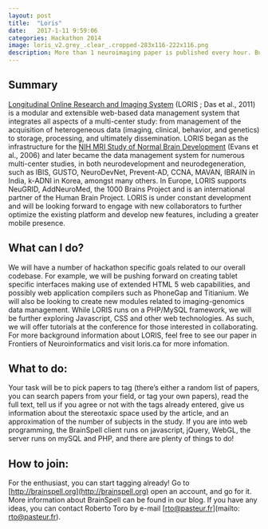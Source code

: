 ```yaml
---
layout: post
title:  "Loris"
date:   2017-1-11 9:59:06
categories: Hackathon 2014
image: loris_v2.grey_.clear_.cropped-283x116-222x116.png
description: More than 1 neuroimaging paper is published every hour. But we can keep up with the literature if we do it all together!
---
```

## Summary
[Longitudinal Online Research and Imaging System](http://journal.frontiersin.org/Journal/10.3389/fninf.2011.00037/abstract) (LORIS ; Das et al., 2011) is a modular and extensible web-based data management system that integrates all aspects of a multi-center study: from management of  the acquisition of heterogeneous data (imaging, clinical, behavior, and genetics) to storage, processing, and ultimately dissemination. LORIS began as the infrastructure for the [NIH MRI Study of Normal Brain Development](http://www.ncbi.nlm.nih.gov/pubmed/16376577) (Evans et al., 2006)  and later became the data management system for numerous multi-center studies, in both neurodevelopment and neurodegeneration, such as IBIS, GUSTO, NeuroDevNet, Prevent-AD, CCNA, MAVAN, IBRAIN in India, k-ADNI in Korea, amongst many others. In Europe, LORIS supports NeuGRID, AddNeuroMed, the 1000 Brains Project and is an international partner of the Human Brain Project.
LORIS is under constant development and will be looking forward to engage with new collaborators to further optimize the existing platform and develop new features, including a greater mobile presence.

## What can I do?
We will have a number of hackathon specific goals related to our overall codebase. For example, we will be pushing forward on creating tablet specific interfaces making use of extended HTML 5 web capabilities, and possibly web application compilers such as PhoneGap and Titianium. We will also be looking to create new modules related to imaging-genomics data management. While LORIS runs on a PHP/MySQL framework, we will be further exploring Javascript, CSS and other web technologies. As such, we will offer tutorials at the conference for those interested in collaborating. For more background information about LORIS, feel free to see our paper in Frontiers of Neuroinformatics and visit loris.ca for more infomation.

## What to do:
Your task will be to pick papers to tag (there’s either a random list of papers, you can search papers from your field, or tag your own papers), read the full text, tell us if you agree or not with the tags already entered, give us information about the stereotaxic space used by the article, and an approximation of the number of subjects in the study. If you are into web programming, the BrainSpell client runs on javascript, jQuery, WebGL, the server runs on mySQL and PHP, and there are plenty of things to do!

## How to join:
For the enthusiast, you can start tagging already! Go to [http://brainspell.org](http://brainspell.org) open an account, and go for it. More information about BrainSpell can be found in our blog. If you have any ideas, you can contact Roberto Toro by e-mail [rto@pasteur.fr](mailto: rto@pasteur.fr).
